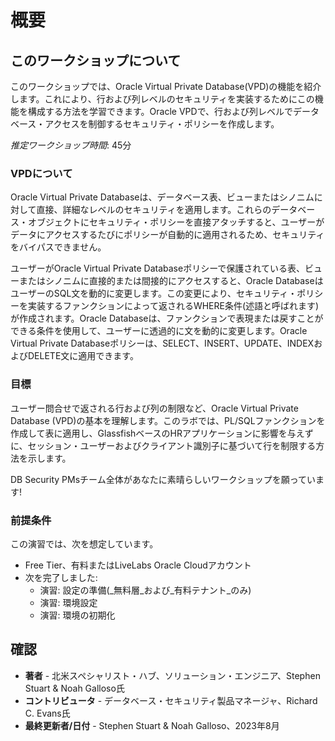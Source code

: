 # 概要

## このワークショップについて

このワークショップでは、Oracle Virtual Private Database(VPD)の機能を紹介します。これにより、行および列レベルのセキュリティを実装するためにこの機能を構成する方法を学習できます。Oracle VPDで、行および列レベルでデータベース・アクセスを制御するセキュリティ・ポリシーを作成します。

_推定ワークショップ時間_: 45分

### VPDについて

Oracle Virtual Private Databaseは、データベース表、ビューまたはシノニムに対して直接、詳細なレベルのセキュリティを適用します。これらのデータベース・オブジェクトにセキュリティ・ポリシーを直接アタッチすると、ユーザーがデータにアクセスするたびにポリシーが自動的に適用されるため、セキュリティをバイパスできません。

ユーザーがOracle Virtual Private Databaseポリシーで保護されている表、ビューまたはシノニムに直接的または間接的にアクセスすると、Oracle DatabaseはユーザーのSQL文を動的に変更します。この変更により、セキュリティ・ポリシーを実装するファンクションによって返されるWHERE条件(述語と呼ばれます)が作成されます。Oracle Databaseは、ファンクションで表現または戻すことができる条件を使用して、ユーザーに透過的に文を動的に変更します。Oracle Virtual Private Databaseポリシーは、SELECT、INSERT、UPDATE、INDEXおよびDELETE文に適用できます。

### 目標

ユーザー問合せで返される行および列の制限など、Oracle Virtual Private Database (VPD)の基本を理解します。このラボでは、PL/SQLファンクションを作成して表に適用し、GlassfishベースのHRアプリケーションに影響を与えずに、セッション・ユーザーおよびクライアント識別子に基づいて行を制限する方法を示します。

DB Security PMsチーム全体があなたに素晴らしいワークショップを願っています!

### 前提条件

この演習では、次を想定しています。

*   Free Tier、有料またはLiveLabs Oracle Cloudアカウント
*   次を完了しました:
    *   演習: 設定の準備(_無料層_および_有料テナント_のみ)
    *   演習: 環境設定
    *   演習: 環境の初期化

## 確認

*   **著者** - 北米スペシャリスト・ハブ、ソリューション・エンジニア、Stephen Stuart & Noah Galloso氏
*   **コントリビュータ** - データベース・セキュリティ製品マネージャ、Richard C. Evans氏
*   **最終更新者/日付** - Stephen Stuart & Noah Galloso、2023年8月